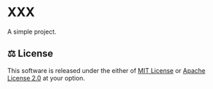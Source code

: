# XXX

A simple project.

## ⚖️ License

This software is released under the either of [MIT License](LICENSE-MIT) or
[Apache License 2.0](LICENSE-APACHE) at your option.
